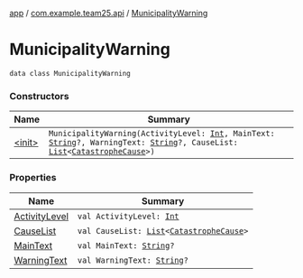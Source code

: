[app](../../index.md) / [com.example.team25.api](../index.md) / [MunicipalityWarning](./index.md)

# MunicipalityWarning

`data class MunicipalityWarning`

### Constructors

| Name | Summary |
|---|---|
| [&lt;init&gt;](-init-.md) | `MunicipalityWarning(ActivityLevel: `[`Int`](https://kotlinlang.org/api/latest/jvm/stdlib/kotlin/-int/index.html)`, MainText: `[`String`](https://kotlinlang.org/api/latest/jvm/stdlib/kotlin/-string/index.html)`?, WarningText: `[`String`](https://kotlinlang.org/api/latest/jvm/stdlib/kotlin/-string/index.html)`?, CauseList: `[`List`](https://kotlinlang.org/api/latest/jvm/stdlib/kotlin.collections/-list/index.html)`<`[`CatastropheCause`](../-catastrophe-cause/index.md)`>)` |

### Properties

| Name | Summary |
|---|---|
| [ActivityLevel](-activity-level.md) | `val ActivityLevel: `[`Int`](https://kotlinlang.org/api/latest/jvm/stdlib/kotlin/-int/index.html) |
| [CauseList](-cause-list.md) | `val CauseList: `[`List`](https://kotlinlang.org/api/latest/jvm/stdlib/kotlin.collections/-list/index.html)`<`[`CatastropheCause`](../-catastrophe-cause/index.md)`>` |
| [MainText](-main-text.md) | `val MainText: `[`String`](https://kotlinlang.org/api/latest/jvm/stdlib/kotlin/-string/index.html)`?` |
| [WarningText](-warning-text.md) | `val WarningText: `[`String`](https://kotlinlang.org/api/latest/jvm/stdlib/kotlin/-string/index.html)`?` |
